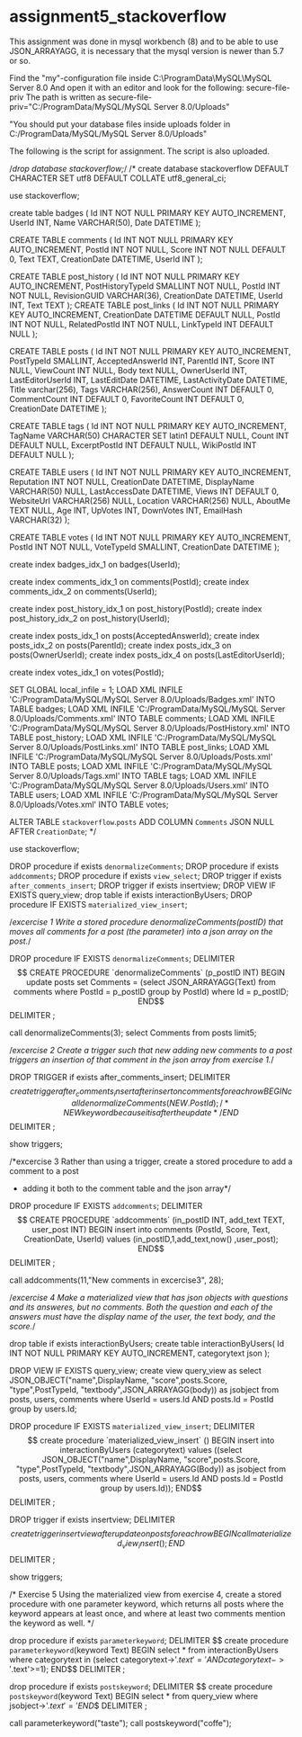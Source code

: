 # assignment5_stackoverflow

This assignment was done in mysql workbench (8) and to be able to use JSON_ARRAYAGG, it is necessary that the mysql version is newer than 5.7 or so.

Find the "my"-configuration file inside C:\ProgramData\MySQL\MySQL Server 8.0
And open it with an editor and look for the following: secure-file-priv
The path is written as secure-file-priv="C:/ProgramData/MySQL/MySQL Server 8.0/Uploads"

"You should put your database files inside uploads folder in C:/ProgramData/MySQL/MySQL Server 8.0/Uploads"

The following is the script for assignment. The script is also uploaded.

/*drop database stackoverflow;*/
/*
create database stackoverflow DEFAULT CHARACTER 
SET utf8 DEFAULT COLLATE utf8_general_ci;

use stackoverflow;

create table badges (
  Id INT NOT NULL PRIMARY KEY AUTO_INCREMENT,
  UserId INT,
  Name VARCHAR(50),
  Date DATETIME
);

CREATE TABLE comments (
    Id INT NOT NULL PRIMARY KEY AUTO_INCREMENT,
    PostId INT NOT NULL,
    Score INT NOT NULL DEFAULT 0,
    Text TEXT,
    CreationDate DATETIME,
    UserId INT 
);

CREATE TABLE post_history (
    Id INT NOT NULL PRIMARY KEY AUTO_INCREMENT,
    PostHistoryTypeId SMALLINT NOT NULL,
    PostId INT NOT NULL,
    RevisionGUID VARCHAR(36),
    CreationDate DATETIME,
    UserId INT,
    Text TEXT
);
CREATE TABLE post_links (
  Id INT NOT NULL PRIMARY KEY AUTO_INCREMENT,
  CreationDate DATETIME DEFAULT NULL,
  PostId INT NOT NULL,
  RelatedPostId INT NOT NULL,
  LinkTypeId INT DEFAULT NULL
);


CREATE TABLE posts (
    Id INT NOT NULL PRIMARY KEY AUTO_INCREMENT,
    PostTypeId SMALLINT,
    AcceptedAnswerId INT,
    ParentId INT,
    Score INT NULL,
    ViewCount INT NULL,
    Body text NULL,
    OwnerUserId INT,
    LastEditorUserId INT,
    LastEditDate DATETIME,
    LastActivityDate DATETIME,
    Title varchar(256),
    Tags VARCHAR(256),
    AnswerCount INT DEFAULT 0,
    CommentCount INT DEFAULT 0,
    FavoriteCount INT DEFAULT 0,
    CreationDate DATETIME
);

CREATE TABLE tags (
  Id INT NOT NULL PRIMARY KEY AUTO_INCREMENT,
  TagName VARCHAR(50) CHARACTER SET latin1 DEFAULT NULL,
  Count INT DEFAULT NULL,
  ExcerptPostId INT DEFAULT NULL,
  WikiPostId INT DEFAULT NULL
);


CREATE TABLE users (
    Id INT NOT NULL PRIMARY KEY AUTO_INCREMENT,
    Reputation INT NOT NULL,
    CreationDate DATETIME,
    DisplayName VARCHAR(50) NULL,
    LastAccessDate  DATETIME,
    Views INT DEFAULT 0,
    WebsiteUrl VARCHAR(256) NULL,
    Location VARCHAR(256) NULL,
    AboutMe TEXT NULL,
    Age INT,
    UpVotes INT,
    DownVotes INT,
    EmailHash VARCHAR(32)
);

CREATE TABLE votes (
    Id INT NOT NULL PRIMARY KEY AUTO_INCREMENT,
    PostId INT NOT NULL,
    VoteTypeId SMALLINT,
    CreationDate DATETIME
);

create index badges_idx_1 on badges(UserId);

create index comments_idx_1 on comments(PostId);
create index comments_idx_2 on comments(UserId);

create index post_history_idx_1 on post_history(PostId);
create index post_history_idx_2 on post_history(UserId);

create index posts_idx_1 on posts(AcceptedAnswerId);
create index posts_idx_2 on posts(ParentId);
create index posts_idx_3 on posts(OwnerUserId);
create index posts_idx_4 on posts(LastEditorUserId);

create index votes_idx_1 on votes(PostId);


SET GLOBAL local_infile = 1;
LOAD XML INFILE 'C:/ProgramData/MySQL/MySQL Server 8.0/Uploads/Badges.xml' INTO TABLE badges;
LOAD XML INFILE 'C:/ProgramData/MySQL/MySQL Server 8.0/Uploads/Comments.xml' INTO TABLE comments;
LOAD XML INFILE 'C:/ProgramData/MySQL/MySQL Server 8.0/Uploads/PostHistory.xml' INTO TABLE post_history;
LOAD XML INFILE 'C:/ProgramData/MySQL/MySQL Server 8.0/Uploads/PostLinks.xml' INTO TABLE post_links;
LOAD XML INFILE 'C:/ProgramData/MySQL/MySQL Server 8.0/Uploads/Posts.xml' INTO TABLE posts;
LOAD XML INFILE 'C:/ProgramData/MySQL/MySQL Server 8.0/Uploads/Tags.xml' INTO TABLE tags;
LOAD XML INFILE 'C:/ProgramData/MySQL/MySQL Server 8.0/Uploads/Users.xml' INTO TABLE users;
LOAD XML INFILE 'C:/ProgramData/MySQL/MySQL Server 8.0/Uploads/Votes.xml' INTO TABLE votes;

ALTER TABLE `stackoverflow`.`posts` 
ADD COLUMN `Comments` JSON NULL AFTER `CreationDate`;
*/

use stackoverflow;

DROP procedure if exists `denormalizeComments`;
DROP procedure if exists `addcomments`;
DROP procedure if exists `view_select`;
DROP trigger if exists `after_comments_insert`;
DROP trigger if exists insertview; 
DROP VIEW IF EXISTS query_view;
drop table if exists interactionByUsers;
DROP procedure IF EXISTS `materialized_view_insert`;

/*excercise 1
Write a stored procedure denormalizeComments(postID) that moves all comments for a post (the parameter) into a json array 
on the post.*/

DROP procedure IF EXISTS `denormalizeComments`;
DELIMITER $$
CREATE PROCEDURE `denormalizeComments` (p_postID INT)
BEGIN
update posts set Comments = (select JSON_ARRAYAGG(Text) from 
comments where PostId = p_postID group by PostId) where Id = p_postID;
END$$
DELIMITER ;

call denormalizeComments(3);
select Comments from posts limit5;

/*excercise 2
Create a trigger such that new adding new comments to a post triggers an insertion of that comment 
in the json array from exercise 1.*/

DROP TRIGGER if exists after_comments_insert;
DELIMITER $$
create trigger after_comments_insert after insert on comments
for each row
BEGIN 
call denormalizeComments(NEW.PostId); /*NEW keyword because it is after the update*/
END$$
DELIMITER ;

show triggers;


/*excercise 3
Rather than using a trigger, create a stored procedure to add a comment to a post 
- adding it both to the comment table and the json array*/

DROP procedure IF EXISTS `addcomments`;
DELIMITER $$
CREATE PROCEDURE `addcomments` (in_postID INT, add_text TEXT, user_post INT)
BEGIN
insert into comments (PostId, Score, Text, CreationDate, UserId) values 
(in_postID,1,add_text,now() ,user_post);
END$$
DELIMITER ;

call addcomments(11,"New comments in excercise3", 28);

/*excercise 4
Make a materialized view that has json objects with questions and its answeres, 
but no comments. Both the question and each of the answers must have the display name of the user, 
the text body, and the score.*/

drop table if exists interactionByUsers;
create table interactionByUsers(
 Id INT NOT NULL PRIMARY KEY AUTO_INCREMENT,
 categorytext json
);

DROP VIEW IF EXISTS query_view;
create view query_view as 
select JSON_OBJECT("name",DisplayName, "score",posts.Score, "type",PostTypeId, "textbody",JSON_ARRAYAGG(body)) as jsobject
from posts, users, comments 
where UserId = users.Id AND posts.Id = PostId group by users.Id;

DROP procedure IF EXISTS `materialized_view_insert`;
DELIMITER $$
create procedure `materialized_view_insert` ()
BEGIN
insert into interactionByUsers (categorytext) values 
((select JSON_OBJECT("name",DisplayName, "score",posts.Score, "type",PostTypeId, "textbody",JSON_ARRAYAGG(Body)) as jsobject
from posts, users, comments 
where UserId = users.Id AND posts.Id = PostId group by users.Id));
END$$
DELIMITER ;


DROP trigger if exists insertview; 
DELIMITER $$
create trigger insertview after update on posts
for each row
BEGIN 
call materialized_view_insert(); 
END$$
DELIMITER ;

show triggers;


/*
Exercise 5
Using the materialized view from exercise 4, create a stored procedure with one parameter keyword, 
which returns all posts where the keyword appears at least once, and where at least two comments mention the keyword as well.
*/

drop procedure if exists `parameterkeyword`;
DELIMITER $$
create procedure `parameterkeyword`(keyword Text)
BEGIN
select * from interactionByUsers where categorytext in (select categorytext->'$.text'='%keyword%'
AND categorytext->'$.text'>=1);
END$$
DELIMITER ;

drop procedure if exists `postskeyword`;
DELIMITER $$
create procedure `postskeyword`(keyword Text)
BEGIN
select * from query_view where jsobject->'$.text'='%keyword%'>=2;
END$$
DELIMITER ;

call parameterkeyword("taste");
call postskeyword("coffe");






